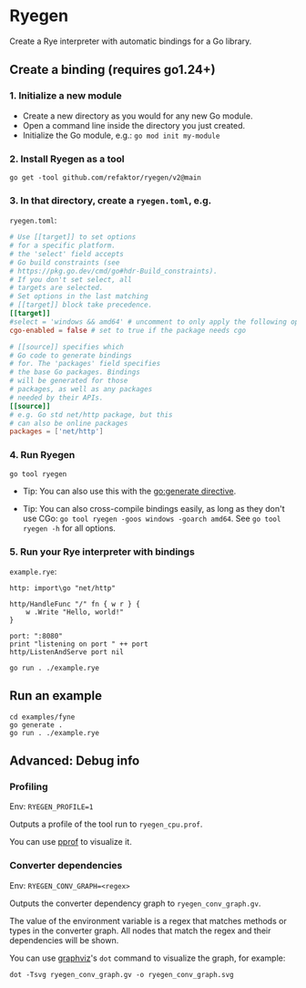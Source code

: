# Ryegen
Create a Rye interpreter with automatic bindings for a Go library.

## Create a binding (requires go1.24+)
### 1. Initialize a new module
- Create a new directory as you would for any new Go module.
- Open a command line inside the directory you just created.
- Initialize the Go module, e.g.: `go mod init my-module`

### 2. Install Ryegen as a tool
```
go get -tool github.com/refaktor/ryegen/v2@main
```

### 3. In that directory, create a `ryegen.toml`, e.g.
`ryegen.toml`:
```toml
# Use [[target]] to set options
# for a specific platform.
# the 'select' field accepts
# Go build constraints (see
# https://pkg.go.dev/cmd/go#hdr-Build_constraints).
# If you don't set select, all
# targets are selected.
# Set options in the last matching
# [[target]] block take precedence.
[[target]]
#select = 'windows && amd64' # uncomment to only apply the following options on windows amd64
cgo-enabled = false # set to true if the package needs cgo

# [[source]] specifies which
# Go code to generate bindings
# for. The 'packages' field specifies
# the base Go packages. Bindings
# will be generated for those
# packages, as well as any packages
# needed by their APIs.
[[source]]
# e.g. Go std net/http package, but this
# can also be online packages
packages = ['net/http']
```

### 4. Run Ryegen
```
go tool ryegen
```

- Tip: You can also use this with the [go:generate directive](https://go.dev/blog/generate).

- Tip: You can also cross-compile bindings easily, as long as they don't use CGo: `go tool ryegen -goos windows -goarch amd64`. See `go tool ryegen -h` for all options.

### 5. Run your Rye interpreter with bindings
`example.rye`:
```
http: import\go "net/http"

http/HandleFunc "/" fn { w r } {
    w .Write "Hello, world!"
}

port: ":8080"
print "listening on port " ++ port
http/ListenAndServe port nil
```

```
go run . ./example.rye
```

## Run an example
```
cd examples/fyne
go generate .
go run . ./example.rye
```

## Advanced: Debug info
### Profiling
Env: `RYEGEN_PROFILE=1`

Outputs a profile of the tool run to `ryegen_cpu.prof`.

You can use [pprof](https://github.com/google/pprof) to visualize it.

### Converter dependencies
Env: `RYEGEN_CONV_GRAPH=<regex>`

Outputs the converter dependency graph to `ryegen_conv_graph.gv`.

The value of the environment variable is a regex that matches methods or types in the converter graph. All nodes that match the regex and their dependencies will be shown.

You can use [graphviz](https://graphviz.org/)'s `dot` command to visualize the graph, for example:
```
dot -Tsvg ryegen_conv_graph.gv -o ryegen_conv_graph.svg
```